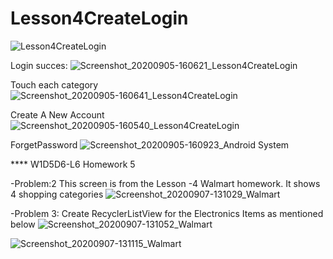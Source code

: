 # Lesson4CreateLogin


![Lesson4CreateLogin](https://user-images.githubusercontent.com/10406702/92049981-dafb5c80-ed59-11ea-8ddd-e71678681f5c.png)


Login succes:
![Screenshot_20200905-160621_Lesson4CreateLogin](https://user-images.githubusercontent.com/10406702/92312947-fd78ba00-ef93-11ea-8bf2-57e4bc4fe19d.jpg)

Touch each category
![Screenshot_20200905-160641_Lesson4CreateLogin](https://user-images.githubusercontent.com/10406702/92312964-226d2d00-ef94-11ea-8304-ba98a47795bd.jpg)

Create A New Account
![Screenshot_20200905-160540_Lesson4CreateLogin](https://user-images.githubusercontent.com/10406702/92312941-dcb06480-ef93-11ea-8591-3f2c799bab0c.jpg)

ForgetPassword
![Screenshot_20200905-160923_Android System](https://user-images.githubusercontent.com/10406702/92312972-31ec7600-ef94-11ea-9e83-0666b277f6de.jpg)


**** W1D5D6-L6 Homework 5 

-Problem:2 This screen is from the Lesson -4 Walmart homework. It shows 4 shopping categories 
![Screenshot_20200907-131029_Walmart](https://user-images.githubusercontent.com/10406702/92408944-00e38100-f10d-11ea-8dc9-7b562fb0f765.jpg)


-Problem 3: Create RecyclerListView for the Electronics Items as mentioned below
![Screenshot_20200907-131052_Walmart](https://user-images.githubusercontent.com/10406702/92408964-1193f700-f10d-11ea-9b67-86361dc94d9f.jpg)

![Screenshot_20200907-131115_Walmart](https://user-images.githubusercontent.com/10406702/92408977-1c4e8c00-f10d-11ea-8647-9ff97c9a01cb.jpg)






